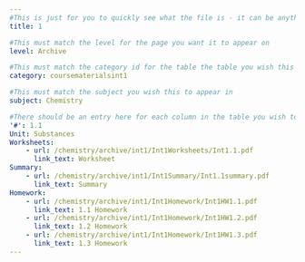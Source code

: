 ```yaml
---
#This is just for you to quickly see what the file is - it can be anything you want
title: 1

#This must match the level for the page you want it to appear on
level: Archive

#This must match the category id for the table the table you wish this to appear in
category: coursematerialsint1

#This must match the subject you wish this to appear in
subject: Chemistry

#There should be an entry here for each column in the table you wish to populate:
'#': 1.1
Unit: Substances
Worksheets:
    - url: /chemistry/archive/int1/Int1Worksheets/Int1.1.pdf
      link_text: Worksheet
Summary:
    - url: /chemistry/archive/int1/Int1Summary/Int1.1summary.pdf
      link_text: Summary
Homework:
    - url: /chemistry/archive/int1/Int1Homework/Int1HW1.1.pdf
      link_text: 1.1 Homework
    - url: /chemistry/archive/int1/Int1Homework/Int1HW1.2.pdf
      link_text: 1.2 Homework
    - url: /chemistry/archive/int1/Int1Homework/Int1HW1.3.pdf
      link_text: 1.3 Homework
---
```


